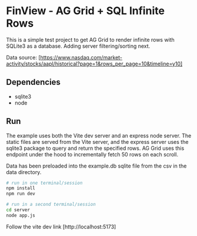 # FinView - AG Grid + SQL Infinite Rows

This is a simple test project to get AG Grid to render infinite rows with
SQLite3 as a database. Adding server filtering/sorting next.

Data source: [https://www.nasdaq.com/market-activity/stocks/aapl/historical?page=1&rows_per_page=10&timeline=y10]

## Dependencies

- sqlite3
- node

## Run

The example uses both the Vite dev server and an express node server. The
static files are served from the Vite server, and the express server uses
the sqlite3 package to query and return the specified rows. AG Grid uses this
endpoint under the hood to incrementally fetch 50 rows on each scroll.

Data has been preloaded into the example.db sqlite file from the csv in the
data directory.

```bash
# run in one terminal/session
npm install
npm run dev
```

```bash
# run in a second terminal/session
cd server
node app.js
```

Follow the vite dev link [http://localhost:5173]
